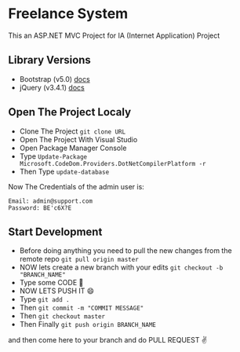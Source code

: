 # Freelance System

This an ASP.NET MVC Project for IA (Internet Application) Project

## Library Versions

- Bootstrap (v5.0) [docs](https://getbootstrap.com/docs/5.0/getting-started/introduction)
- jQuery (v3.4.1) [docs](https://api.jquery.com)

## Open The Project Localy

- Clone The Project `git clone URL`
- Open The Project With Visual Studio
- Open Package Manager Console
- Type `Update-Package Microsoft.CodeDom.Providers.DotNetCompilerPlatform -r`
- Then Type `update-database`

Now The Credentials of the admin user is:

```
Email: admin@support.com
Password: BE'c6X?E
```

## Start Development

- Before doing anything you need to pull the new changes from the remote repo `git pull origin master`
- NOW lets create a new branch with your edits `git checkout -b "BRANCH_NAME"`
- Type some CODE 💪
- NOW LETS PUSH IT 😄
- Type `git add .`
- Then `git commit -m "COMMIT MESSAGE"`
- Then `git checkout master`
- Then Finally `git push origin BRANCH_NAME`

and then come here to your branch and do PULL REQUEST ✌
